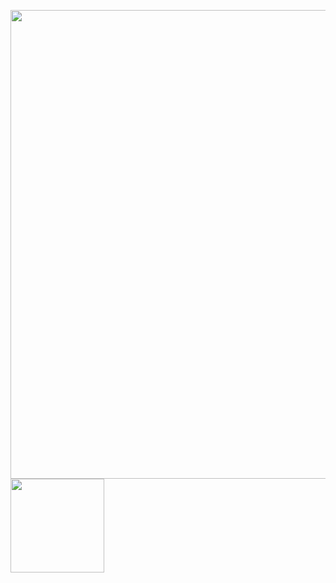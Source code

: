 <p float="left">
  <a href="https://www.linkedin.com/in/mehant-kammakomati-1a0b41170/"><img src="https://i.ibb.co/q1fWv6L/Screen-Shot-2021-07-26-at-12-05-39-PM.png" width="750" /></a>
  <a href="https://g.co/kgs/Q549tt"> <img src="https://i.ibb.co/4TDrSs1/Screen-Shot-2021-07-26-at-12-03-46-PM.png" width="150" /> </a>
</p>
